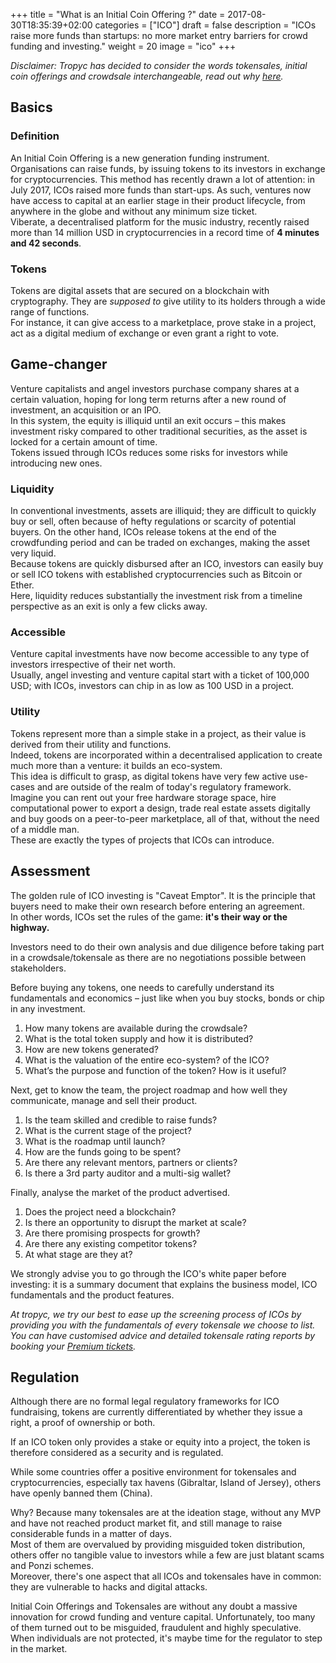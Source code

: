 +++
title = "What is an Initial Coin Offering ?"
date = 2017-08-30T18:35:39+02:00
categories = ["ICO"]
draft = false
description = "ICOs raise more funds than startups: no more market entry barriers for crowd funding and investing."
weight = 20
image = "ico"
+++

_Disclaimer: Tropyc has decided to consider the words tokensales, initial coin offerings and crowdsale interchangeable, read out why [here](/variable-description)._

## Basics

### Definition

An Initial Coin Offering is a new generation funding instrument. Organisations can raise funds, by issuing tokens to its investors in exchange for cryptocurrencies. This method has recently drawn a lot of attention: in July 2017, ICOs raised more funds than start-ups. As such, ventures now have access to capital at an earlier stage in their product lifecycle, from anywhere in the globe and without any minimum size ticket.  
Viberate, a decentralised platform for the music industry, recently raised more than 14 million USD in cryptocurrencies in a record time of **4 minutes and 42 seconds**.

### Tokens

Tokens are digital assets that are secured on a blockchain with cryptography. They are _supposed to_ give utility to its holders through a wide range of functions.  
For instance, it can give access to a marketplace, prove stake in a project, act as a digital medium of exchange or even grant a right to vote.

## Game-changer

Venture capitalists and angel investors purchase company shares at a certain valuation, hoping for long term returns after a new round of investment, an acquisition or an IPO.  
In this system, the equity is illiquid until an exit occurs – this makes investment risky compared to other traditional securities, as the asset is locked for a certain amount of time.  
Tokens issued through ICOs reduces some risks for investors while introducing new ones.

### Liquidity

In conventional investments, assets are illiquid; they are difficult to quickly buy or sell, often because of hefty regulations or scarcity of potential buyers. On the other hand, ICOs release tokens at the end of the crowdfunding period and can be traded on exchanges, making the asset very liquid.  
Because tokens are quickly disbursed after an ICO, investors can easily buy or sell ICO tokens with established cryptocurrencies such as Bitcoin or Ether.  
Here, liquidity reduces substantially the investment risk from a timeline perspective as an exit is only a few clicks away.

### Accessible

Venture capital investments have now become accessible to any type of investors irrespective of their net worth.  
Usually, angel investing and venture capital start with a ticket of 100,000 USD; with ICOs, investors can chip in as low as 100 USD in a project.

### Utility

Tokens represent more than a simple stake in a project, as their value is derived from their utility and functions.  
Indeed, tokens are incorporated within a decentralised application to create much more than a venture: it builds an eco-system.  
This idea is difficult to grasp, as digital tokens have very few active use-cases and are outside of the realm of today's regulatory framework.
Imagine you can rent out your free hardware storage space, hire computational power to export a design, trade real estate assets digitally and buy goods on a peer-to-peer marketplace, all of that, without the need of a middle man.  
These are exactly the types of projects that ICOs can introduce.

## Assessment

The golden rule of ICO investing is "Caveat Emptor". It is the principle that buyers need to make their own research before entering an agreement.  
In other words, ICOs set the rules of the game: **it's their way or the highway.**  

Investors need to do their own analysis and due diligence before taking part in a crowdsale/tokensale as there are no negotiations possible between stakeholders.  

Before buying any tokens, one needs to carefully understand its fundamentals and economics – just like when you buy stocks, bonds or chip in any investment.  

1. How many tokens are available during the crowdsale?
2. What is the total token supply and how it is distributed?
3. How are new tokens generated?
4. What is the valuation of the entire eco-system? of the ICO?
5. What’s the purpose and function of the token? How is it useful?

Next, get to know the team, the project roadmap and how well they communicate, manage and sell their product. 

1. Is the team skilled and credible to raise funds?
2. What is the current stage of the project?
3. What is the roadmap until launch?
4. How are the funds going to be spent?
5. Are there any relevant mentors, partners or clients?
6. Is there a 3rd party auditor and a multi-sig wallet?

Finally, analyse the market of the product advertised.

1. Does the project need a blockchain?
2. Is there an opportunity to disrupt the market at scale?
3. Are there promising prospects for growth?
4. Are there any existing competitor tokens?
5. At what stage are they at?

We strongly advise you to go through the ICO's white paper before investing: it is a summary document that explains the business model, ICO fundamentals and the product features.

_At tropyc, we try our best to ease up the screening process of ICOs by providing you with the fundamentals of every tokensale we choose to list. You can have customised advice and detailed tokensale rating reports by booking your [Premium tickets](/premium "Go Premium")._

## Regulation

Although there are no formal legal regulatory frameworks for ICO fundraising, tokens are currently differentiated by whether they issue a right, a proof of ownership or both.  

If an ICO token only provides a stake or equity into a project, the token is therefore considered as a security and is regulated.

While some countries offer a positive environment for tokensales and cryptocurrencies, especially tax havens (Gibraltar, Island of Jersey), others have openly banned them (China).

Why? Because many tokensales are at the ideation stage, without any MVP and have not reached product market fit, and still manage to raise considerable funds in a matter of days.  
Most of them are overvalued by providing misguided token distribution, others offer no tangible value to investors while a few are just blatant scams and Ponzi schemes.  
Moreover, there's one aspect that all ICOs and tokensales have in common: they are vulnerable to hacks and digital attacks.

Initial Coin Offerings and Tokensales are without any doubt a massive innovation for crowd funding and venture capital. Unfortunately, too many of them turned out to be misguided, fraudulent and highly speculative.  
When individuals are not protected, it's maybe time for the regulator to step in the market.
